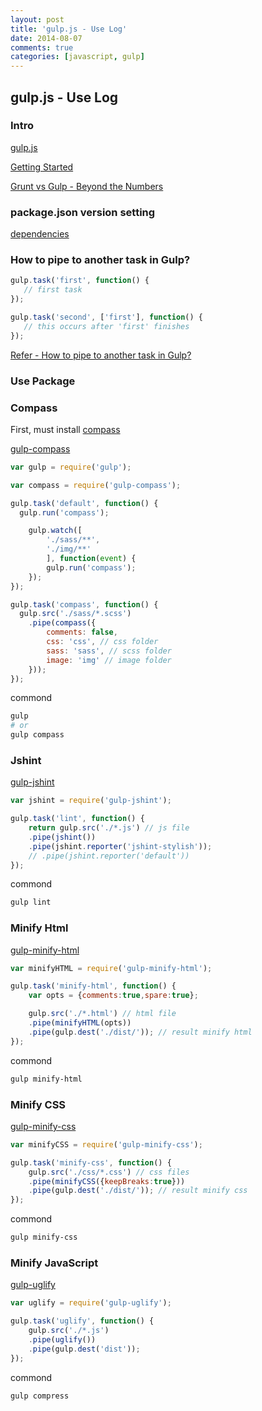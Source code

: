 ```yaml
---
layout: post
title: 'gulp.js - Use Log'
date: 2014-08-07
comments: true
categories: [javascript, gulp]
---
```

## gulp.js - Use Log

### Intro

[gulp.js](http://gulpjs.com/)

[Getting Started](https://github.com/gulpjs/gulp/blob/master/docs/getting-started.md#getting-started)

[Grunt vs Gulp - Beyond the Numbers](http://jaysoo.ca/2014/01/27/gruntjs-vs-gulpjs/)

### package.json version setting

[dependencies](https://docs.npmjs.com/files/package.json#dependencies)

### How to pipe to another task in Gulp?

```javascript
gulp.task('first', function() {
   // first task
});

gulp.task('second', ['first'], function() {
   // this occurs after 'first' finishes
});
```

[Refer - How to pipe to another task in Gulp?](http://stackoverflow.com/questions/23458428/how-to-pipe-to-another-task-in-gulp)

### Use Package

### Compass

First, must install [compass](http://compass-style.org/install/)

[gulp-compass](https://www.npmjs.org/package/gulp-compass)

```javascript
var gulp = require('gulp');

var compass = require('gulp-compass');

gulp.task('default', function() {
  gulp.run('compass');

    gulp.watch([
        './sass/**',
        './img/**'
        ], function(event) {
        gulp.run('compass');
    });
});

gulp.task('compass', function() {
  gulp.src('./sass/*.scss')
    .pipe(compass({
        comments: false,
        css: 'css', // css folder
        sass: 'sass', // scss folder
        image: 'img' // image folder
    }));
});
```

commond

```sh
gulp
# or
gulp compass
```

### Jshint

[gulp-jshint](https://www.npmjs.org/package/gulp-jshint)

```javascript
var jshint = require('gulp-jshint');

gulp.task('lint', function() {
    return gulp.src('./*.js') // js file
    .pipe(jshint())
    .pipe(jshint.reporter('jshint-stylish'));
    // .pipe(jshint.reporter('default'))
});
```

commond

```sh
gulp lint
```

### Minify Html

[gulp-minify-html](https://www.npmjs.org/package/gulp-minify-html)

```javascript
var minifyHTML = require('gulp-minify-html');

gulp.task('minify-html', function() {
    var opts = {comments:true,spare:true};

    gulp.src('./*.html') // html file
    .pipe(minifyHTML(opts))
    .pipe(gulp.dest('./dist/')); // result minify html
});
```

commond

```sh
gulp minify-html
```

### Minify CSS

[gulp-minify-css](https://www.npmjs.org/package/gulp-minify-css)

```javascript
var minifyCSS = require('gulp-minify-css');

gulp.task('minify-css', function() {
    gulp.src('./css/*.css') // css files
    .pipe(minifyCSS({keepBreaks:true}))
    .pipe(gulp.dest('./dist/')); // result minify css
});
```

commond

```sh
gulp minify-css
```

### Minify JavaScript

[gulp-uglify](https://www.npmjs.org/package/gulp-uglify)

```javascript
var uglify = require('gulp-uglify');

gulp.task('uglify', function() {
    gulp.src('./*.js')
    .pipe(uglify())
    .pipe(gulp.dest('dist'));
});
```

commond

```sh
gulp compress
```
